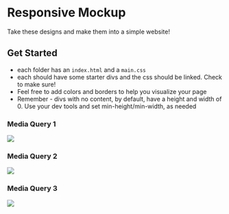 # Responsive Mockup

Take these designs and make them into a simple website!

## Get Started

- each folder has an `index.html` and a `main.css`
- each should have some starter divs and the css should be linked. Check to make sure!
- Feel free to add colors and borders to help you visualize your page
- Remember - divs with no content, by default, have a height and width of 0. Use your dev tools and set min-height/min-width, as needed


### Media Query 1


![](./imgs/r1.png)

### Media Query 2

![](./imgs/r2.png)

### Media Query 3

![](./imgs/r3.png)
